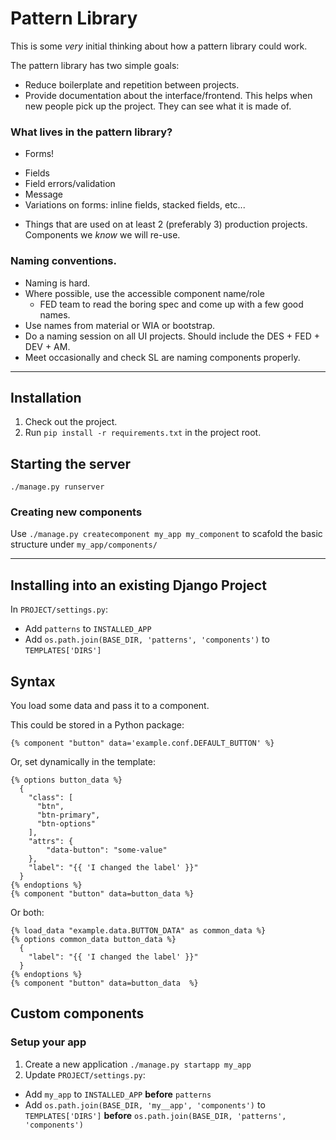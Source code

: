 # Pattern Library

This is some _very_ initial thinking about how a pattern library could work.

The pattern library has two simple goals: 


* Reduce boilerplate and repetition between projects.
* Provide documentation about the interface/frontend. This helps when new people pick up the project. They can see what it is made of.

### What lives in the pattern library?

* Forms!
 - Fields
 - Field errors/validation
 - Message
 - Variations on forms: inline fields, stacked fields, etc...
* Things that are used on at least 2 (preferably 3) production projects. Components we *know* we will re-use. 

### Naming conventions.
  - Naming is hard.
  - Where possible, use the accessible component name/role
    - FED team to read the boring spec and come up with a few good names.
  - Use names from material or WIA or bootstrap.
  - Do a naming session on all UI projects. Should include the DES + FED + DEV + AM.
  - Meet occasionally and check SL are naming components properly.

--- 

## Installation

1. Check out the project.
2. Run `pip install -r requirements.txt` in the project root.

## Starting the server

`./manage.py runserver`


### Creating new components
Use `./manage.py createcomponent my_app my_component` to scafold the basic structure under `my_app/components/`

---

## Installing into an existing Django Project

In `PROJECT/settings.py`:
 - Add `patterns` to `INSTALLED_APP`
 - Add `os.path.join(BASE_DIR, 'patterns', 'components')` to `TEMPLATES['DIRS']`

## Syntax

You load some data and pass it to a component.

This could be stored in a Python package:

```
{% component "button" data='example.conf.DEFAULT_BUTTON' %}
```

Or, set dynamically in the template:

```twig
{% options button_data %}
  {
    "class": [
      "btn",
      "btn-primary",
      "btn-options"
    ],
    "attrs": {
        "data-button": "some-value"
    },
    "label": "{{ 'I changed the label' }}"
  }
{% endoptions %}
{% component "button" data=button_data %}
```

Or both:


```twig
{% load_data "example.data.BUTTON_DATA" as common_data %}
{% options common_data button_data %}
  {
    "label": "{{ 'I changed the label' }}"
  }
{% endoptions %}
{% component "button" data=button_data  %}
```

## Custom components

### Setup your  app
1. Create a new application `./manage.py startapp my_app`
1. Update `PROJECT/settings.py`:
  - Add `my_app` to `INSTALLED_APP` **before** `patterns`
  - Add `os.path.join(BASE_DIR, 'my__app', 'components')` to `TEMPLATES['DIRS']` **before** `os.path.join(BASE_DIR, 'patterns', 'components')`
